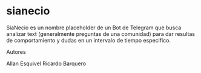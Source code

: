 # sianecio

SiaNecio es un nombre placeholder de un Bot de Telegram que busca analizar text (generalmente preguntas de una comunidad) para dar resultas de comportamiento y dudas en un intervalo de tiempo especifico.

Autores

Allan Esquivel
Ricardo Barquero
